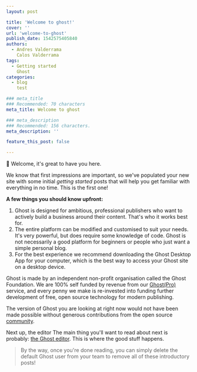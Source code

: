 ```yaml
---
layout: post

title: 'Welcome to ghost!'
cover: ''
url: 'welcome-to-ghost'
publish_date: 1542575405840
authors:
  - Andres Valderrama
    Calos Valderrama
tags:
  - Getting started
    Ghost
categories:
  - blog
    test

### meta_title
### Recommended: 70 characters
meta_title: Welcome to ghost

### meta_description
### Recommended: 156 characters.
meta_description: ''

feature_this_post: false

---
```


👋 Welcome, it's great to have you here.

We know that first impressions are important, so we've populated your new site with some initial _getting started_ posts that will help you get familiar with everything in no time. This is the first one!

**A few things you should know upfront:**

1. Ghost is designed for ambitious, professional publishers who want to actively build a business around their content. That's who it works best for.
1. The entire platform can be modified and customised to suit your needs. It's very powerful, but does require some knowledge of code. Ghost is not necessarily a good platform for beginners or people who just want a simple personal blog.
1. For the best experience we recommend downloading the Ghost Desktop App for your computer, which is the best way to access your Ghost site on a desktop device.

Ghost is made by an independent non-profit organisation called the Ghost Foundation. We are 100% self funded by revenue from our [Ghost(Pro)](https://ghost.org/pricing) service, and every penny we make is re-invested into funding further development of free, open source technology for modern publishing.

The version of Ghost you are looking at right now would not have been made possible without generous contributions from the open source [community](https://github.com/TryGhost).

Next up, the editor
The main thing you'll want to read about next is probably: [the Ghost editor](/the-editor/). This is where the good stuff happens.

> By the way, once you're done reading, you can simply delete the default Ghost user from your team to remove all of these introductory posts!
